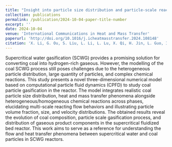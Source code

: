 ```yaml
---
title: "Insight into particle size distribution and particle-scale reactions in a supercritical water fluidized bed reactor by CPFD method"
collection: publications
permalink: /publication/2024-10-04-paper-title-number
excerpt: ''
date: 2024-10-04
venue: 'International Communications in Heat and Mass Transfer'
paperurl: 'http://doi.org/10.1016/j.icheatmasstransfer.2024.108148'
citation: 'X. Li, G. Ou, S. Liu, L. Li, L. Lu, X. Qi, H. Jin, L. Guo, Insight into particle size distribution and particle-scale reactions in a supercritical water fluidized bed reactor by CPFD method, International Communications in Heat and Mass Transfer, 159 (2024) 108148. .'
---
```


Supercritical water gasification (SCWG) provides a promising solution for converting coal into hydrogen-rich gaseous. However, the modelling of the coal SCWG process still poses challenges due to the heterogeneous particle distribution, large quantity of particles, and complex chemical reactions. This study presents a novel three-dimensional numerical model based on computational particle fluid dynamics (CPFD) to study coal particle gasification in the reactor. The model integrates realistic coal particle size distribution, heat and mass transfer phenomena alongside heterogeneous/homogeneous chemical reactions across phases, elucidating multi-scale reacting flow behaviors and illustrating particle volume fraction, size, and velocity distributions. The obtained results reveal the evolution of coal composition, particle scale gasification process, and distribution of gaseous product components in the supercritical fluidized bed reactor. This work aims to serve as a reference for understanding the flow and heat transfer phenomena between supercritical water and coal particles in SCWG reactors.
